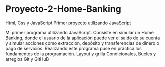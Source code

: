 # Proyecto-2-Home-Banking
Html, Css y JavaScript
Primer proyecto utilizando JavaScript

Mi primer programa utilizando JavaScript. Consiste en simular un Home Banking, donde el usuario de la aplicación puede ver el saldo de su cuenta y simular acciones como extracción, depósito y transferencias de dinero o pago de servicios. Realizando este programa puse en práctica los fundamentos de la programación. 
Layout y grilla Condicionales, Bucles y arreglos Git y GitHuB
